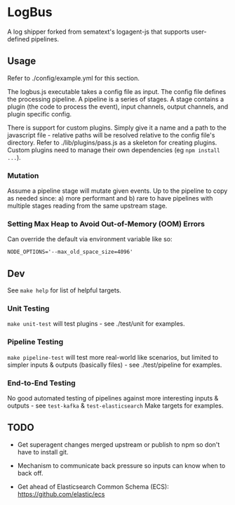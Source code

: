 
# LogBus

A log shipper forked from sematext's logagent-js that supports user-defined pipelines.


## Usage

Refer to ./config/example.yml for this section.

The logbus.js executable takes a config file as input. The config file defines
the processing pipeline. A pipeline is a series of stages. A stage contains a
plugin (the code to process the event), input channels, output channels, and
plugin specific config. 

There is support for custom plugins. Simply give it a name and a path to the
javascript file - relative paths will be resolved relative to the config file's
directory. Refer to ./lib/plugins/pass.js as a skeleton for creating plugins.
Custom plugins need to manage their own dependencies (eg `npm install ...`).

### Mutation

Assume a pipeline stage will mutate given events. Up to the pipeline to copy as
needed since: a) more performant and b) rare to have pipelines with multiple
stages reading from the same upstream stage.

### Setting Max Heap to Avoid Out-of-Memory (OOM) Errors

Can override the default via environment variable like so:

    NODE_OPTIONS='--max_old_space_size=4096'

## Dev

See `make help` for list of helpful targets.


### Unit Testing

`make unit-test` will test plugins - see ./test/unit for examples.

### Pipeline Testing

`make pipeline-test` will test more real-world like scenarios, but limited to
simpler inputs & outputs (basically files) - see ./test/pipeline for examples.

### End-to-End Testing

No good automated testing of pipelines against more interesting inputs &
outputs - see `test-kafka` & `test-elasticsearch` Make targets for examples.


## TODO

- Get superagent changes merged upstream or publish to npm so don't have to
  install git.

- Mechanism to communicate back pressure so inputs can know when to back off.

- Get ahead of Elasticsearch Common Schema (ECS):
  https://github.com/elastic/ecs
